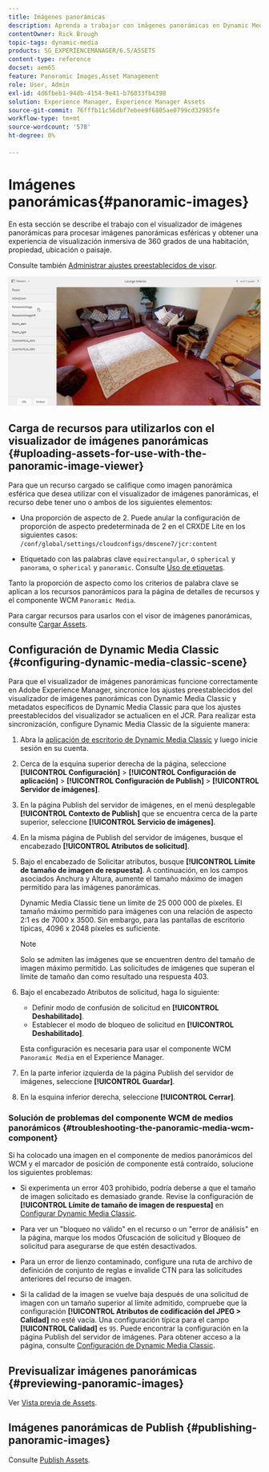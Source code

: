 ```yaml
---
title: Imágenes panorámicas
description: Aprenda a trabajar con imágenes panorámicas en Dynamic Media.
contentOwner: Rick Brough
topic-tags: dynamic-media
products: SG_EXPERIENCEMANAGER/6.5/ASSETS
content-type: reference
docset: aem65
feature: Panoramic Images,Asset Management
role: User, Admin
exl-id: 4d6fbeb1-94db-4154-9e41-b76033fb4398
solution: Experience Manager, Experience Manager Assets
source-git-commit: 76fffb11c56dbf7ebee9f6805ae0799cd32985fe
workflow-type: tm+mt
source-wordcount: '578'
ht-degree: 0%

---
```


# Imágenes panorámicas{#panoramic-images}

En esta sección se describe el trabajo con el visualizador de imágenes panorámicas para procesar imágenes panorámicas esféricas y obtener una experiencia de visualización inmersiva de 360 grados de una habitación, propiedad, ubicación o paisaje.

Consulte también [Administrar ajustes preestablecidos de visor](/help/assets/managing-viewer-presets.md).

![imagen-panorámica2](assets/panoramic-image2.png)

## Carga de recursos para utilizarlos con el visualizador de imágenes panorámicas {#uploading-assets-for-use-with-the-panoramic-image-viewer}

Para que un recurso cargado se califique como imagen panorámica esférica que desea utilizar con el visualizador de imágenes panorámicas, el recurso debe tener uno o ambos de los siguientes elementos:

* Una proporción de aspecto de 2.
Puede anular la configuración de proporción de aspecto predeterminada de 2 en el CRXDE Lite en los siguientes casos:
  `/conf/global/settings/cloudconfigs/dmscene7/jcr:content`

* Etiquetado con las palabras clave `equirectangular`, o `spherical` y `panorama`, o `spherical` y `panoramic`. Consulte [Uso de etiquetas](/help/sites-authoring/tags.md).

Tanto la proporción de aspecto como los criterios de palabra clave se aplican a los recursos panorámicos para la página de detalles de recursos y el componente WCM `Panoramic Media`.

Para cargar recursos para usarlos con el visor de imágenes panorámicas, consulte [Cargar Assets](/help/assets/manage-assets.md#uploading-assets).

## Configuración de Dynamic Media Classic {#configuring-dynamic-media-classic-scene}

Para que el visualizador de imágenes panorámicas funcione correctamente en Adobe Experience Manager, sincronice los ajustes preestablecidos del visualizador de imágenes panorámicas con Dynamic Media Classic y metadatos específicos de Dynamic Media Classic para que los ajustes preestablecidos del visualizador se actualicen en el JCR. Para realizar esta sincronización, configure Dynamic Media Classic de la siguiente manera:

1. Abra la [aplicación de escritorio de Dynamic Media Classic](https://experienceleague.adobe.com/docs/dynamic-media-classic/using/getting-started/signing-out.html?lang=es#getting-started) y luego inicie sesión en su cuenta.

1. Cerca de la esquina superior derecha de la página, seleccione **[!UICONTROL Configuración]** > **[!UICONTROL Configuración de aplicación]** > **[!UICONTROL Configuración de Publish]** > **[!UICONTROL Servidor de imágenes]**.
1. En la página Publish del servidor de imágenes, en el menú desplegable **[!UICONTROL Contexto de Publish]** que se encuentra cerca de la parte superior, seleccione **[!UICONTROL Servicio de imágenes]**.

1. En la misma página de Publish del servidor de imágenes, busque el encabezado **[!UICONTROL Atributos de solicitud]**.
1. Bajo el encabezado de Solicitar atributos, busque **[!UICONTROL Límite de tamaño de imagen de respuesta]**. A continuación, en los campos asociados Anchura y Altura, aumente el tamaño máximo de imagen permitido para las imágenes panorámicas.

   Dynamic Media Classic tiene un límite de 25 000 000 de píxeles. El tamaño máximo permitido para imágenes con una relación de aspecto 2:1 es de 7000 x 3500. Sin embargo, para las pantallas de escritorio típicas, 4096 x 2048 píxeles es suficiente.

   >[!NOTE]
   >
   >Solo se admiten las imágenes que se encuentren dentro del tamaño de imagen máximo permitido. Las solicitudes de imágenes que superan el límite de tamaño dan como resultado una respuesta 403.

1. Bajo el encabezado Atributos de solicitud, haga lo siguiente:

   * Definir modo de confusión de solicitud en **[!UICONTROL Deshabilitado]**.
   * Establecer el modo de bloqueo de solicitud en **[!UICONTROL Deshabilitado]**.

   Esta configuración es necesaria para usar el componente WCM `Panoramic Media` en el Experience Manager.

1. En la parte inferior izquierda de la página Publish del servidor de imágenes, seleccione **[!UICONTROL Guardar]**.

1. En la esquina inferior derecha, seleccione **[!UICONTROL Cerrar]**.

### Solución de problemas del componente WCM de medios panorámicos {#troubleshooting-the-panoramic-media-wcm-component}

Si ha colocado una imagen en el componente de medios panorámicos del WCM y el marcador de posición de componente está contraído, solucione los siguientes problemas:

* Si experimenta un error 403 prohibido, podría deberse a que el tamaño de imagen solicitado es demasiado grande. Revise la configuración de **[!UICONTROL Límite de tamaño de imagen de respuesta]** en [Configurar Dynamic Media Classic](/help/assets/panoramic-images.md#configuring-dynamic-media-classic-scene).

* Para ver un &quot;bloqueo no válido&quot; en el recurso o un &quot;error de análisis&quot; en la página, marque los modos Ofuscación de solicitud y Bloqueo de solicitud para asegurarse de que estén desactivados.
* Para un error de lienzo contaminado, configure una ruta de archivo de definición de conjunto de reglas e invalide CTN para las solicitudes anteriores del recurso de imagen.
* Si la calidad de la imagen se vuelve baja después de una solicitud de imagen con un tamaño superior al límite admitido, compruebe que la configuración **[!UICONTROL Atributos de codificación del JPEG > Calidad]** no esté vacía. Una configuración típica para el campo **[!UICONTROL Calidad]** es `95`. Puede encontrar la configuración en la página Publish del servidor de imágenes. Para obtener acceso a la página, consulte [Configuración de Dynamic Media Classic](/help/assets/panoramic-images.md#configuring-dynamic-media-classic-scene).

## Previsualizar imágenes panorámicas {#previewing-panoramic-images}

Ver [Vista previa de Assets](/help/assets/previewing-assets.md).

## Imágenes panorámicas de Publish {#publishing-panoramic-images}

Consulte [Publish Assets](/help/assets/publishing-dynamicmedia-assets.md).

